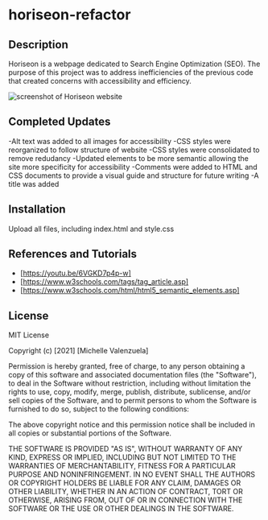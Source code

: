 # horiseon-refactor

## Description
Horiseon is a webpage dedicated to Search Engine Optimization (SEO). The purpose of this project was to address inefficiencies of the previous code that created concerns with accessibility and efficiency.

![screenshot of Horiseon website](Develop/assets/images/Horisesonheader.png)


## Completed Updates
-Alt text was added to all images for accessibility
-CSS styles were reorganized to follow structure of website
-CSS styles were consolidated to remove redudancy
-Updated elements to be more semantic allowing the site more specificity for accessibility
-Comments were added to HTML and CSS documents to provide a visual guide and structure for future writing
-A title was added

## Installation
Upload all files, including index.html and style.css

## References and Tutorials
- [https://youtu.be/6VGKD7p4p-w]
- [https://www.w3schools.com/tags/tag_article.asp]
- [https://www.w3schools.com/html/html5_semantic_elements.asp]

## License
MIT License

Copyright (c) [2021] [Michelle Valenzuela]

Permission is hereby granted, free of charge, to any person obtaining a copy
of this software and associated documentation files (the "Software"), to deal
in the Software without restriction, including without limitation the rights
to use, copy, modify, merge, publish, distribute, sublicense, and/or sell
copies of the Software, and to permit persons to whom the Software is
furnished to do so, subject to the following conditions:

The above copyright notice and this permission notice shall be included in all
copies or substantial portions of the Software.

THE SOFTWARE IS PROVIDED "AS IS", WITHOUT WARRANTY OF ANY KIND, EXPRESS OR
IMPLIED, INCLUDING BUT NOT LIMITED TO THE WARRANTIES OF MERCHANTABILITY,
FITNESS FOR A PARTICULAR PURPOSE AND NONINFRINGEMENT. IN NO EVENT SHALL THE
AUTHORS OR COPYRIGHT HOLDERS BE LIABLE FOR ANY CLAIM, DAMAGES OR OTHER
LIABILITY, WHETHER IN AN ACTION OF CONTRACT, TORT OR OTHERWISE, ARISING FROM,
OUT OF OR IN CONNECTION WITH THE SOFTWARE OR THE USE OR OTHER DEALINGS IN THE
SOFTWARE.
